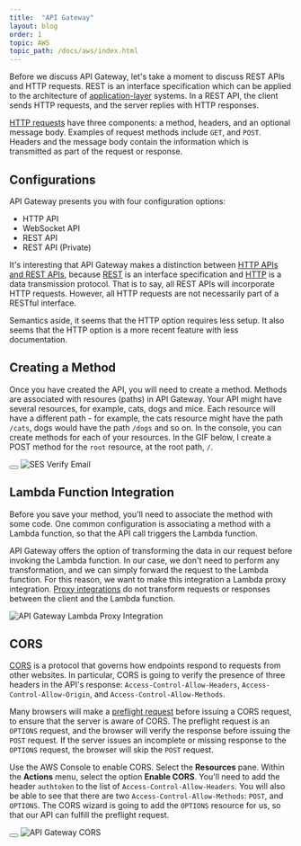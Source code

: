 ```yaml
---
title:  "API Gateway"
layout: blog
order: 1
topic: AWS
topic_path: /docs/aws/index.html
---
```

Before we discuss API Gateway, let's take a moment to discuss REST APIs and HTTP requests. REST is an interface specification which can be applied to the architecture of [application-layer](https://osi-model.com/application-layer/) systems. In a REST API, the client sends HTTP requests, and the server replies with HTTP responses.

[HTTP requests](https://www.ibm.com/docs/en/cics-ts/5.3?topic=protocol-http-requests) have three components: a method, headers, and an optional message body. Examples of request methods include `GET`, and `POST`. Headers and the message body contain the information which is transmitted as part of the request or response.

## Configurations
API Gateway presents you with four configuration options:

* HTTP API
* WebSocket API
* REST API
* REST API (Private)

It's interesting that API Gateway makes a distinction between [HTTP APIs and REST APIs](https://docs.aws.amazon.com/apigateway/latest/developerguide/http-api-vs-rest.html), because [REST](https://www.redhat.com/en/topics/api/what-is-a-rest-api) is an interface specification and [HTTP](https://developer.mozilla.org/en-US/docs/Web/HTTP) is a data transmission protocol. That is to say, all REST APIs will incorporate HTTP requests. However, all HTTP requests are not necessarily part of a RESTful interface.

Semantics aside, it seems that the HTTP option requires less setup. It also seems that the HTTP option is a more recent feature with less documentation.

## Creating a Method
Once you have created the API, you will need to create a method. Methods are associated with resoures (paths) in API Gateway. Your API might have several resources, for example, cats, dogs and mice. Each resource will have a different path - for example, the cats resource might have the path `/cats`, dogs would have the path `/dogs` and so on. In the console, you can create methods for each of your resources. In the GIF below, I create a POST method for the `root` resource, at the root path, `/`.

<div class="container">
  <button onClick="PlayGif('gif-1')" class="btn-lg btn-secondary">
    <i class="fa fa-play"></i>
  </button>
  <img src="{{ site.baseurl }}/assets/img/docs/aws/apigateway-create-action.gif" alt="SES Verify Email">
</div>


## Lambda Function Integration
Before you save your method, you'll need to associate the method with some code. One common configuration is associating a method with a Lambda function, so that the API call triggers the Lambda function. 

API Gateway offers the option of transforming the data in our request before invoking the Lambda function. In our case, we don't need to perform any transformation, and we can simply forward the request to the Lambda function. For this reason, we want to make this integration a Lambda proxy integration. [Proxy integrations](https://docs.aws.amazon.com/apigateway/latest/developerguide/set-up-lambda-proxy-integrations.html) do not transform requests or responses between the client and the Lambda function.

<img src="{{ site.baseurl }}/assets/img/docs/aws/apigateway-lambda-proxy-integration.png"
     alt="API Gateway Lambda Proxy Integration">


## CORS
[CORS]((https://developer.mozilla.org/en-US/docs/Web/HTTP/CORS)) is a protocol that governs how endpoints respond to requests from other websites. In particular, CORS is going to verify the presence of three headers in the API's response: `Access-Control-Allow-Headers`, `Access-Control-Allow-Origin`, and `Access-Control-Allow-Methods`.

Many browsers will make a [preflight request](https://developer.mozilla.org/en-US/docs/Glossary/Preflight_request) before issuing a CORS request, to ensure that the server is aware of CORS. The preflight request is an `OPTIONS` request, and the browser will verify the response before issuing the `POST` request. If the server issues an incomplete or missing response to the `OPTIONS` request, the browser will skip the `POST` request.

Use the AWS Console to enable CORS. Select the **Resources** pane. Within the **Actions** menu, select the option **Enable CORS**. You'll need to add the header `authtoken` to the list of `Access-Control-Allow-Headers`. You will also be able to see that there are two `Access-Control-Allow-Methods`: `POST`, and `OPTIONS`. The CORS wizard is going to add the `OPTIONS` resource for us, so that our API can fulfill the preflight request.

<div class="container">
  <button onClick="PlayGif('gif-1')" class="btn-lg btn-secondary">
    <i class="fa fa-play"></i>
  </button>
  <img src="{{ site.baseurl }}/assets/img/docs/aws/apigateway-cors.gif" alt="API Gateway CORS">
</div>